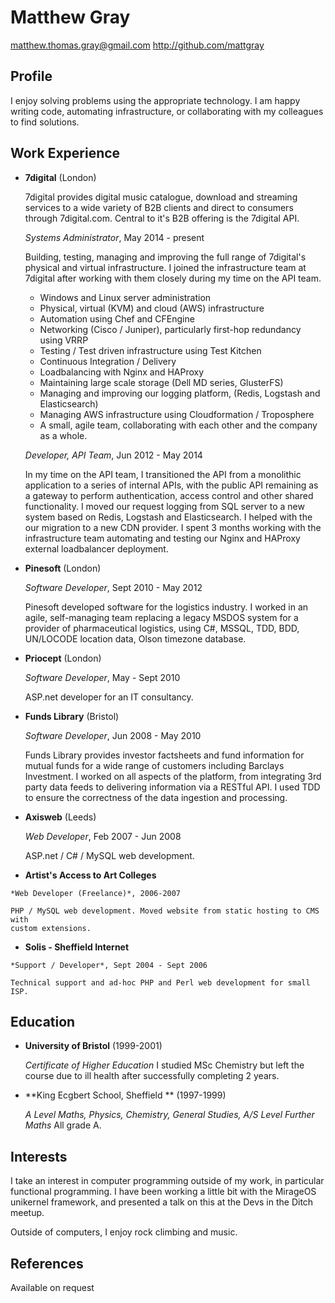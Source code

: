 Matthew Gray
============

<matthew.thomas.gray@gmail.com>
<http://github.com/mattgray>

Profile
-------

I enjoy solving problems using the appropriate technology. I am happy writing
code, automating infrastructure, or collaborating with my colleagues to find
solutions.

Work Experience
---------------

*   **7digital** (London)

    7digital provides digital music catalogue, download and streaming services
    to a wide variety of B2B clients and direct to consumers through
    7digital.com. Central to it's B2B offering is the 7digital API.
    
    *Systems Administrator*, May 2014 - present
    
    Building, testing, managing and improving the full range of 7digital's
    physical and virtual infrastructure. I joined the infrastructure team at
    7digital after working with them closely during my time on the API team.

    - Windows and Linux server administration
    - Physical, virtual (KVM) and cloud (AWS) infrastructure
    - Automation using Chef and CFEngine
    - Networking (Cisco / Juniper), particularly first-hop redundancy using VRRP
    - Testing / Test driven infrastructure using Test Kitchen
    - Continuous Integration / Delivery
    - Loadbalancing with Nginx and HAProxy
    - Maintaining large scale storage (Dell MD series, GlusterFS)
    - Managing and improving our logging platform, (Redis, Logstash and
      Elasticsearch)
    - Managing AWS infrastructure using Cloudformation / Troposphere
    - A small, agile team, collaborating with each other and the company
      as a whole.

    *Developer, API Team*, Jun 2012 - May 2014
    
    In my time on the API team, I transitioned the API from a monolithic
    application to a series of internal APIs, with the public API remaining as a
    gateway to perform authentication, access control and other shared
    functionality. I moved our request logging from SQL server to a new system
    based on Redis, Logstash and Elasticsearch. I helped with the our migration
    to a new CDN provider. I spent 3 months working with the infrastructure team
    automating and testing our Nginx and HAProxy external loadbalancer
    deployment.

*   **Pinesoft** (London)

    *Software Developer*, Sept 2010 - May 2012

    Pinesoft developed software for the logistics industry. I worked in an
    agile, self-managing team replacing a legacy MSDOS system for a provider of
    pharmaceutical logistics, using C#, MSSQL, TDD, BDD, UN/LOCODE location
    data, Olson timezone database.

*   **Priocept** (London)

    *Software Developer*, May - Sept 2010

    ASP.net developer for an IT consultancy.

*   **Funds Library** (Bristol)

    *Software Developer*, Jun 2008 - May 2010

    Funds Library provides investor factsheets and fund information for mutual
    funds for a wide range of customers including Barclays Investment. I worked
    on all aspects of the platform, from integrating 3rd party data feeds to
    delivering information via a RESTful API. I used TDD to ensure the
    correctness of the data ingestion and processing.

*   **Axisweb** (Leeds)

    *Web Developer*, Feb 2007 - Jun 2008

    ASP.net / C# / MySQL web development.

*    **Artist's Access to Art Colleges**

    *Web Developer (Freelance)*, 2006-2007

    PHP / MySQL web development. Moved website from static hosting to CMS with
    custom extensions.

*    **Solis - Sheffield Internet**

    *Support / Developer*, Sept 2004 - Sept 2006

    Technical support and ad-hoc PHP and Perl web development for small ISP.

Education
---------

*   **University of Bristol** (1999-2001)

    *Certificate of Higher Education* I studied MSc Chemistry but left the
    course due to ill health after successfully completing 2 years.

*   **King Ecgbert School, Sheffield ** (1997-1999)

    *A Level Maths, Physics, Chemistry, General Studies, A/S Level Further
    Maths* All grade A.

Interests
---------

I take an interest in computer programming outside of my work, in particular
functional programming. I have been working a little bit with the MirageOS
unikernel framework, and presented a talk on this at the Devs in the Ditch
meetup.

Outside of computers, I enjoy rock climbing and music.

References
----------

Available on request

